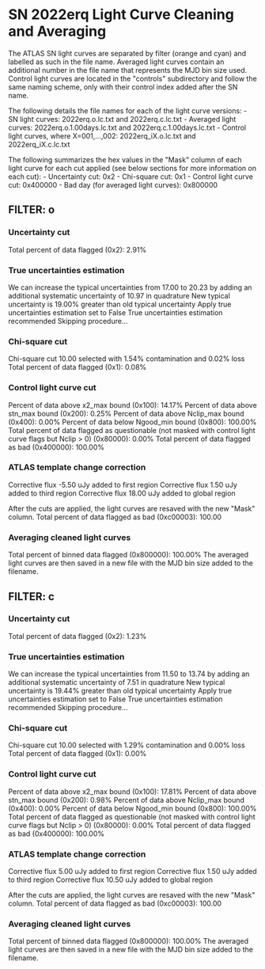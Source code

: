 # SN 2022erq Light Curve Cleaning and Averaging

The ATLAS SN light curves are separated by filter (orange and cyan) and labelled as such in the file name. Averaged light curves contain an additional number in the file name that represents the MJD bin size used. Control light curves are located in the "controls" subdirectory and follow the same naming scheme, only with their control index added after the SN name.

The following details the file names for each of the light curve versions:
	- SN light curves: 2022erq.o.lc.txt and 2022erq.c.lc.txt
	- Averaged light curves: 2022erq.o.1.00days.lc.txt and 2022erq.c.1.00days.lc.txt
	- Control light curves, where X=001,...,002: 2022erq_iX.o.lc.txt and 2022erq_iX.c.lc.txt

The following summarizes the hex values in the "Mask" column of each light curve for each cut applied (see below sections for more information on each cut): 
	- Uncertainty cut: 0x2
	- Chi-square cut: 0x1
	- Control light curve cut: 0x400000
	- Bad day (for averaged light curves): 0x800000

## FILTER: o

### Uncertainty cut
Total percent of data flagged (0x2): 2.91%

### True uncertainties estimation
We can increase the typical uncertainties from 17.00 to 20.23 by adding an additional systematic uncertainty of 10.97 in quadrature
New typical uncertainty is 19.00% greater than old typical uncertainty
Apply true uncertainties estimation set to False
True uncertainties estimation recommended
Skipping procedure...

### Chi-square cut
Chi-square cut 10.00 selected with 1.54% contamination and 0.02% loss
Total percent of data flagged (0x1): 0.08%

### Control light curve cut
Percent of data above x2_max bound (0x100): 14.17%
Percent of data above stn_max bound (0x200): 0.25%
Percent of data above Nclip_max bound (0x400): 0.00%
Percent of data below Ngood_min bound (0x800): 100.00%
Total percent of data flagged as questionable (not masked with control light curve flags but Nclip > 0) (0x80000): 0.00%
Total percent of data flagged as bad (0x400000): 100.00%

### ATLAS template change correction
Corrective flux -5.50 uJy added to first region
Corrective flux 1.50 uJy added to third region
Corrective flux 18.00 uJy added to global region

After the cuts are applied, the light curves are resaved with the new "Mask" column.
Total percent of data flagged as bad (0xc00003): 100.00

### Averaging cleaned light curves
Total percent of binned data flagged (0x800000): 100.00%
The averaged light curves are then saved in a new file with the MJD bin size added to the filename.

## FILTER: c

### Uncertainty cut
Total percent of data flagged (0x2): 1.23%

### True uncertainties estimation
We can increase the typical uncertainties from 11.50 to 13.74 by adding an additional systematic uncertainty of 7.51 in quadrature
New typical uncertainty is 19.44% greater than old typical uncertainty
Apply true uncertainties estimation set to False
True uncertainties estimation recommended
Skipping procedure...

### Chi-square cut
Chi-square cut 10.00 selected with 1.29% contamination and 0.00% loss
Total percent of data flagged (0x1): 0.00%

### Control light curve cut
Percent of data above x2_max bound (0x100): 17.81%
Percent of data above stn_max bound (0x200): 0.98%
Percent of data above Nclip_max bound (0x400): 0.00%
Percent of data below Ngood_min bound (0x800): 100.00%
Total percent of data flagged as questionable (not masked with control light curve flags but Nclip > 0) (0x80000): 0.00%
Total percent of data flagged as bad (0x400000): 100.00%

### ATLAS template change correction
Corrective flux 5.00 uJy added to first region
Corrective flux 1.50 uJy added to third region
Corrective flux 10.50 uJy added to global region

After the cuts are applied, the light curves are resaved with the new "Mask" column.
Total percent of data flagged as bad (0xc00003): 100.00

### Averaging cleaned light curves
Total percent of binned data flagged (0x800000): 100.00%
The averaged light curves are then saved in a new file with the MJD bin size added to the filename.